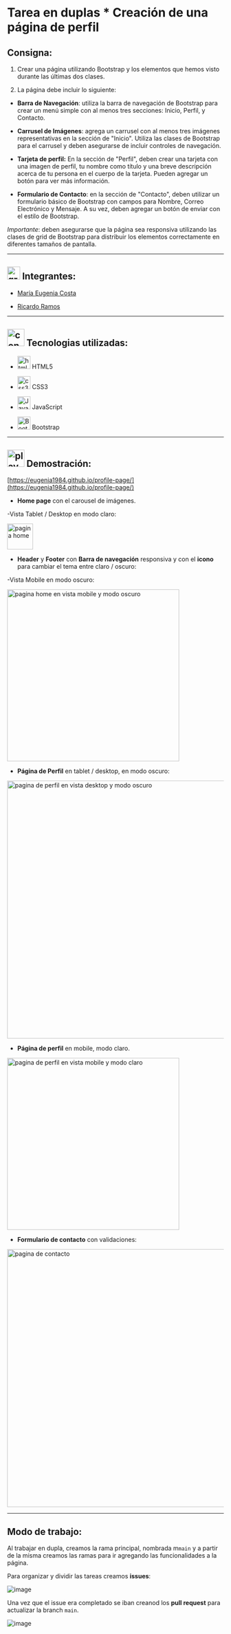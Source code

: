 # Tarea en duplas * Creación de una página de perfil


## Consigna:

1. Crear una página utilizando Bootstrap y los elementos que hemos visto durante las últimas dos clases.

2. La página debe incluir lo siguiente:

- **Barra de Navegación**: utiliza la barra de navegación de Bootstrap para crear un menú simple con al menos tres secciones: Inicio, Perfil, y Contacto.

- **Carrusel de Imágenes**: agrega un carrusel con al menos tres imágenes representativas en la sección de "Inicio". Utiliza las clases de Bootstrap para el carrusel y deben asegurarse de incluir controles de navegación.

- **Tarjeta de perfil:** En la sección de "Perfil", deben crear una tarjeta con una imagen de perfil, tu nombre como título y una breve descripción acerca de tu persona en el cuerpo de la tarjeta. Pueden agregar un botón para ver más información.

- **Formulario de Contacto**: en la sección de "Contacto", deben utilizar un formulario básico de Bootstrap con campos para Nombre, Correo Electrónico y Mensaje. A su vez, deben agregar un botón de enviar con el estilo de Bootstrap.

*Importante*: deben asegurarse que la página sea responsiva utilizando las clases de grid de Bootstrap para distribuir los elementos correctamente en diferentes tamaños de pantalla.

---

## <img width="30" height="30" src="https://img.icons8.com/ios/30/people-working-together.png" alt="grupo de personas trabajando juntas"/> Integrantes:

- [María Eugenia Costa](https://github.com/eugenia1984)

- [Ricardo Ramos](https://github.com/elequipoderiki)

---

## <img width="40" height="40" src="https://img.icons8.com/stickers/40/rdp-connection.png" alt="connection rpd"/> Tecnologias utilizadas:

- <img width="30" height="30" src="https://img.icons8.com/color/30/html-5--v1.png" alt="html5"/> HTML5

- <img width="30" height="30" src="https://img.icons8.com/color/30/css3.png" alt="css3"/> CSS3

- <img width="30" height="30" src="https://img.icons8.com/color/30/javascript--v1.png" alt="JavaScript"/> JavaScript

- <img width="30" height="30" src="https://img.icons8.com/color/30/bootstrap--v1.png" alt="Bootstrap"/> Bootstrap

---

## <img width="40" height="40" src="https://img.icons8.com/flat-round/40/play--v1.png" alt="play"/> Demostración:

[https://eugenia1984.github.io/profile-page/](https://eugenia1984.github.io/profile-page/)

- **Home page** con el carousel de imágenes.

-Vista Tablet / Desktop en modo claro:

<img src="https://github.com/user-attachments/assets/33b511a8-6e1a-40e4-a009-ffd6717e827d" width="60" alt="pagina home" />

- **Header** y **Footer** con **Barra de navegación** responsiva y con el **icono** para cambiar el tema entre claro / oscuro:

-Vista Mobile en modo oscuro:

<img src="https://github.com/user-attachments/assets/8799ccce-f411-4d8b-a6e1-ebb08f46b8b5" width="400" alt="pagina home en vista mobile y modo oscuro" />

- **Página de Perfil** en tablet / desktop, en modo oscuro:

<img src="https://github.com/user-attachments/assets/204eb96e-07be-407c-ae35-dca879308ee8" width="600" alt="pagina de perfil en vista desktop y modo oscuro" />

- **Página de perfil** en mobile, modo claro.

<img src="https://github.com/user-attachments/assets/cd6ffa96-307f-4ed1-8337-79b1df17346e" width="400" alt="pagina de perfil en vista mobile y modo claro" />

- **Formulario de contacto** con validaciones:

<img src="https://github.com/user-attachments/assets/f31318f9-cb99-4748-b909-ef3f86194bbd" width="600" alt="pagina de contacto" />


---

## Modo de trabajo:

Al trabajar en dupla, creamos la rama principal, nombrada m`main` y a partir de la misma creamos las ramas para ir agregando las funcionalidades a la página.

Para organizar y dividir las tareas creamos **issues**:

![image](https://github.com/user-attachments/assets/adfb0871-46d2-4388-84ae-b9eda44847ce)

Una vez que el issue era completado se iban creanod los **pull request** para actualizar la branch `main`.

![image](https://github.com/user-attachments/assets/ce230772-ab8d-4819-b696-17d3ae77e242)

